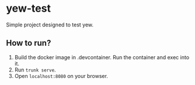 # yew-test

Simple project designed to test yew.


## How to run?
1. Build the docker image in .devcontainer. Run the container and exec into it.
2. Run `trunk serve`.
3. Open `localhost:8080` on your browser.